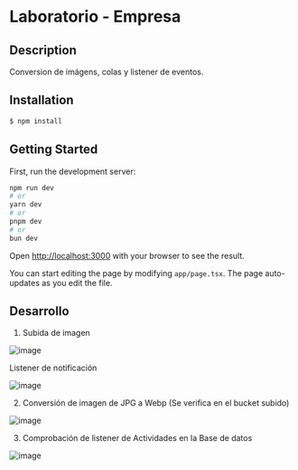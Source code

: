 # Laboratorio - Empresa

## Description

Conversion de imágens, colas y listener de eventos.

## Installation

```bash
$ npm install
```

## Getting Started

First, run the development server:

```bash
npm run dev
# or
yarn dev
# or
pnpm dev
# or
bun dev
```

Open [http://localhost:3000](http://localhost:3000) with your browser to see the result.

You can start editing the page by modifying `app/page.tsx`. The page auto-updates as you edit the file.

## Desarrollo

1. Subida de imagen

![image](https://github.com/user-attachments/assets/9840d143-4cc1-42d1-a455-53b75dd0ab8f)

Listener de notificación

![image](https://github.com/user-attachments/assets/2c8d53ac-0b08-400e-a947-e1959e06912e)

2. Conversión de imagen de JPG a Webp (Se verifica en el bucket subido)

![image](https://github.com/user-attachments/assets/186ae54a-f2b1-4d23-94fb-f2b641469906)

3. Comprobación de listener de Actividades en la Base de datos

![image](https://github.com/user-attachments/assets/12ef3a59-8b3c-40e8-ba70-cc320ee3f82d)


